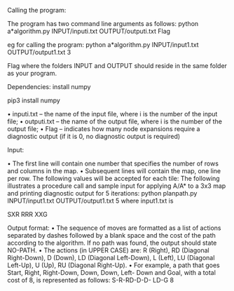 
Calling the program:

The program has two command line arguments as follows: python a*algorithm.py INPUT/inputi.txt OUTPUT/outputi.txt Flag

eg for calling the program: python a*algorithm.py INPUT/input1.txt OUTPUT/output1.txt 3

Flag where the folders INPUT and OUTPUT should reside in the same folder as your program.

Dependencies:
install numpy

pip3 install numpy

• inputi.txt – the name of the input file, where i is the number of the input file;
• outputi.txt – the name of the output file, where i is the number of the output file;
• Flag – indicates how many node expansions require a diagnostic output (if it is 0, no diagnostic output is required) 

Input:

• The first line will contain one number that specifies the number of rows and columns in the map.
• Subsequent lines will contain the map, one line per row. The following values will be accepted for each tile:
The following illustrates a procedure call and sample input for applying A/A* to a 3x3 map and printing diagnostic output for 5 iterations:
python planpath.py INPUT/input1.txt OUTPUT/output1.txt 5 where input1.txt is

SXR 
RRR 
XXG 


Output format:
• The sequence of moves are formatted as a list of actions separated by dashes followed by a blank space and the cost of the path according to the algorithm. If no path was found, the output should state NO-PATH.
• The actions (in UPPER CASE) are: R (Right), RD (Diagonal Right-Down), D (Down), LD (Diagonal Left-Down), L (Left), LU (Diagonal Left-Up), U (Up), RU (Diagonal Right-Up).
• For example, a path that goes Start, Right, Right-Down, Down, Down, Left- Down and Goal, with a total cost of 8, is represented as follows: S-R-RD-D-D- LD-G 8
